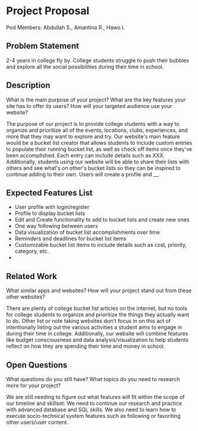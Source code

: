 # Project Proposal

Pod Members: 
Abdullah S., Amantina R., Hawo I.

## Problem Statement

2-4 years in college fly by. College students struggle to push their bubbles and explore all the social possibilities during their time in school. 

## Description

What is the main purpose of your project? What are the key features your site has to offer its users? How will your targeted audience use your website?

The purpose of our project is to provide college students with a way to organize and prioritize all of the events, locations, clubs, experiences, and more that they may want to explore and try. Our website's main feature would be a bucket list creator that allows students to include custom entries to populate their running bucket list, as well as check off items once they've been accomplished. Each entry can include details such as XXX. Additionally, students using our website will be able to share their lists with others and see what's on other's bucket lists so they can be inspired to continue adding to their own. Users will create a profile and __. 

## Expected Features List

- User profile with login/register
- Profile to display bucket lists
- Edit and Create functionality to add to bucket lists and create new ones 
- One way following between users
- Data visualization of bucket list accomplishments over time
- Reminders and deadlines for bucket list items
- Customizable bucket list items to include details such as cost, priority, category, etc.
- 

## Related Work

What similar apps and websites? How will your project stand out from these other websites?

There are plenty of college bucket list articles on the internet, but no tools for college students to organize and prioritize the things they actually want to do. Other list or note taking websites don't focus in on this act of intentionally listing out the various activities a student aims to engage in during their time in college. Additionally, our website will combine features like budget consciousness and data analysis/visualization to help students reflect on how they are spending their time and money in school. 

## Open Questions

What questions do you still have? What topics do you need to research more for your project?

We are still needing to figure out what features will fit within the scope of our timeline and skillset. We need to continue our research and practice with advanced database and SQL skills. We also need to learn how to execute socio-technical system features such as following or favoriting other users/user content. 
